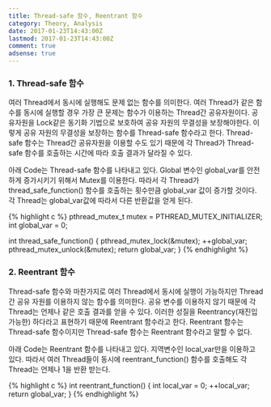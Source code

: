 ```yaml
---
title: Thread-safe 함수, Reentrant 함수
category: Theory, Analysis
date: 2017-01-23T14:43:00Z
lastmod: 2017-01-23T14:43:00Z
comment: true
adsense: true
---
```


### 1. Thread-safe 함수

여러 Thread에서 동시에 실행해도 문제 없는 함수를 의미한다. 여러 Thread가 같은 함수를 동시에 실행할 경우 가장 큰 문제는 함수가 이용하는 Thread간 공유자원이다. 공유자원을 Lock같은 동기화 기법으로 보호하여 공유 자원의 무결성을 보장해야한다. 이렇게 공유 자원의 무결성을 보장하는 함수를 Thread-safe 함수라고 한다. Thread-safe 함수는 Thread간 공유자원을 이용할 수도 있기 때문에 각 Thread가 Thread-safe 함수를 호출하는 시간에 따라 호출 결과가 달라질 수 있다.

아래 Code는 Thread-safe 함수를 나타내고 있다. Global 변수인 global_var를 안전하게 증가시키기 위해서 Mutex를 이용한다. 따라서 각 Thread가 thread_safe_function() 함수를 호출하는 횟수만큼 global_var 값이 증가할 것이다. 각 Thread는 global_var값에 따라서 다른 반환값을 얻게 된다.

{% highlight c %}
pthread_mutex_t mutex = PTHREAD_MUTEX_INITIALIZER;
int global_var = 0;

int thread_safe_function()
{
    pthread_mutex_lock(&mutex);
    ++global_var;
    pthread_mutex_unlock(&mutex);
    return global_var;
}
{% endhighlight %}

### 2. Reentrant 함수

Thread-safe 함수와 마찬가지로 여러 Thread에서 동시에 실행이 가능하지만 Thread간 공유 자원를 이용하지 않는 함수를 의미한다. 공유 변수를 이용하지 않기 때문에 각 Thread는 언제나 같은 호출 결과를 얻을 수 있다. 이러한 성질을 Reentrancy(재진입 가능한) 하다라고 표현하기 때문에 Reentrant 함수라고 한다. Reentrant 함수는 Thread-safe 함수이지만 Thread-safe 함수는 Reentrant 함수라고 말할 수 없다.

아래 Code는 Reentrant 함수를 나타내고 있다. 지역변수인 local_var만을 이용하고 있다. 따라서 여러 Thread들이 동시에 reentrant_function() 함수를 호출해도 각 Thread는 언제나 1을 반환 받는다.

{% highlight c %}
int reentrant_function()
{
    int local_var = 0;
    ++local_var;
    return global_var;
}
{% endhighlight %}
